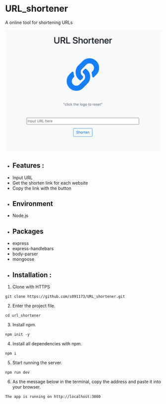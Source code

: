 # URL_shortener
A online tool for shortening URLs

![Image](https://github.com/s091173/URL_shortener/blob/master/URL_shortener.png)

- ## Features :
* Input URL
* Get the shorten link for each website
* Copy the link with the button 

- ## Environment
* Node.js

- ## Packages
* express
* express-handlebars
* body-parser
* mongoose

- ## Installation :

1. Clone with HTTPS
```
git clone https://github.com/s091173/URL_shortener.git
```
2. Enter the project file.
```
cd url_shortener
```
3. Install npm.
```
npm init -y
```
4. Install all dependencies with npm.
```
npm i
```
5. Start running the server.
```
npm run dev
```
6. As the message below in the terminal, copy the address and paste it into your browser.
```
The app is running on http://localhost:3000
```